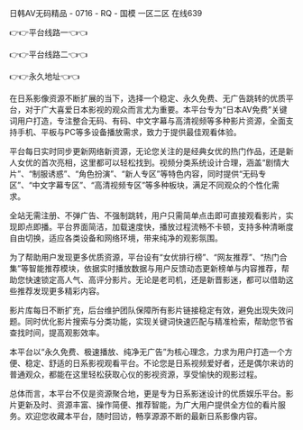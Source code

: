 日韩AV无码精品 - 0716 - RQ - 国模 一区二区 在线639

👉👉平台线路一👈👈

👉👉平台线路二👈👈

👉👉永久地址👈👈

在日系影像资源不断扩展的当下，选择一个稳定、永久免费、无广告跳转的优质平台，对于广大喜爱日本影视的观众而言尤为重要。本平台专为“日本AV免费”关键词用户打造，专注整合无码、有码、中文字幕与高清视频等多种影片资源，全面支持手机、平板与PC等多设备播放需求，致力于提供最佳观看体验。

平台每日实时同步更新网络新资源，无论您关注的是经典女优的热门作品，还是新人女优的首次亮相，这里都可以轻松找到。视频分类系统设计合理，涵盖“剧情大片”、“制服诱惑”、“角色扮演”、“新人专区”等特色内容，同时提供“无码专区”、“中文字幕专区”、“高清视频专区”等多种板块，满足不同观众的个性化需求。

全站无需注册、不弹广告、不强制跳转，用户只需简单点击即可直接观看影片，实现即点即播。平台界面简洁，加载速度快，播放过程流畅不卡顿，支持多种清晰度自由切换，适应各类设备和网络环境，带来纯净的观影氛围。

为了帮助用户发现更多优质资源，平台设有“女优排行榜”、“网友推荐”、“热门合集”等智能推荐模块，依据实时播放数据与用户反馈动态更新榜单与内容推荐，帮助您快速锁定高人气、高评分影片。无论是老司机，还是新晋影迷，都可以借助这些推荐发现更多精彩内容。

影片库每日不断扩充，后台维护团队保障所有影片链接稳定有效，避免出现失效问题。同时优化影片搜索与分类功能，实现关键词快速匹配与精准检索，帮助您节省查找时间，提高观影效率。

本平台以“永久免费、极速播放、纯净无广告”为核心理念，力求为用户打造一个方便、稳定、舒适的日系影视观看平台。不论您是日系视频爱好者，还是偶尔来访的普通观众，都能在这里轻松获取心仪的影视资源，享受愉快的观影过程。

总体而言，本平台不仅是资源聚合地，更是专为日系影迷设计的优质娱乐平台。影片更新及时、资源丰富、操作简便、推荐智能，为广大用户提供全方位的看片服务。欢迎您收藏本平台，随时回访，畅享源源不断的最新日系影像内容。
